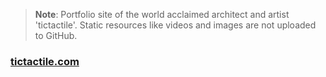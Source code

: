 > **Note**: Portfolio site of the world acclaimed architect and artist 'tictactile'. Static resources like videos and images are not uploaded to GitHub.

### [tictactile.com](http://www.tictactile.net)



